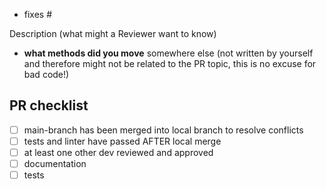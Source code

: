 - fixes #<Issue Number>

Description (what might a Reviewer want to know)
  - **what methods did you move** somewhere else (not written by yourself and therefore might not be related to the PR topic, this is no excuse for bad code!)

## PR checklist

- [ ] main-branch has been merged into local branch to resolve conflicts
- [ ] tests and linter have passed AFTER local merge
- [ ] at least one other dev reviewed and approved
- [ ] documentation
- [ ] tests
